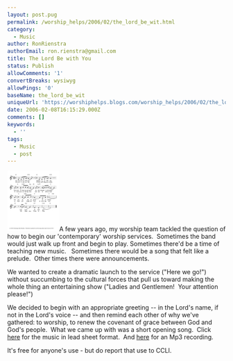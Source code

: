 ```yaml
---
layout: post.pug
permalink: /worship_helps/2006/02/the_lord_be_wit.html 
category:
  - Music
author: RonRienstra
authorEmail: ron.rienstra@gmail.com
title: The Lord Be with You
status: Publish
allowComments: '1'
convertBreaks: wysiwyg
allowPings: '0'
baseName: the_lord_be_wit
uniqueUrl: 'https://worshiphelps.blogs.com/worship_helps/2006/02/the_lord_be_wit.html '
date: 2006-02-08T16:15:29.000Z
comments: []
keywords:
  - ''
tags:
  - Music
  - post
---
```

[![TLBWY.opening](/img/6a00d8341c423653ef01b8d21a28be970c-120wi "TLBWY.opening")](http://worshiphelps.blogs.com/.a/6a00d8341c423653ef01b8d21a28be970c-popup)A few years ago, my worship team tackled the question of how to begin our 'contemporary' worship services.  Sometimes the band would just walk up front and begin to play. Sometimes there'd be a time of teaching new music.   Sometimes there would be a song that felt like a prelude.  Other times there were announcements. 

We wanted to create a dramatic launch to the service ("Here we go!") without succumbing to the cultural forces that pull us toward making the whole thing an entertaining show ("Ladies and Gentlemen!  Your attention please!")

We decided to begin with an appropriate greeting -- in the Lord's name, if not in the Lord's voice -- and then remind each other of why we've gathered: to worship, to renew the covenant of grace between God and God's people.  What we came up with was a short opening song.  Click [here](http://worshiphelps.blogs.com/TLBWY.opening.pdf) for the music in lead sheet format.  And [here](http://worshiphelps.blogs.com/TLBWY.opening.mp3) for an Mp3 recording.

It's free for anyone's use - but do report that use to CCLI.